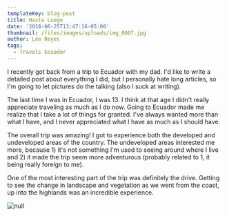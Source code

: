 ```yaml
---
templateKey: blog-post
title: Hasta Luego
date: '2018-06-25T13:47:16-05:00'
thumbnail: /files/images/uploads/img_0007.jpg
author: Leo Reyes
tags:
  - Travels Ecuador
---
```

I recently got back from a trip to Ecuador with my dad. I'd like to write a detailed post about everything I did, but I personally hate long articles, so I'm going to let pictures do the talking (also I suck at writing).

The last time I was in Ecuador, I was 13. I think at that age I didn't really appreciate traveling as much as I do now. Going to Ecuador made me realize that I take a lot of things for granted. I've always wanted more than what I have, and I never appreciated what I have as much as I should have. 

The overall trip was amazing! I got to experience both the developed and undeveloped areas of the country. The undeveloped areas interested me more, because 1) it's not something I'm used to seeing around where I live and 2) it made the trip seem more adventurous (probably related to 1, it being really foreign to me).

One of the most interesting part of the trip was definitely the drive. Getting to see the change in landscape and vegetation as we went from the coast, up into the highlands was an incredible experience. 

![null](/files/images/uploads/img_0100.jpg)
